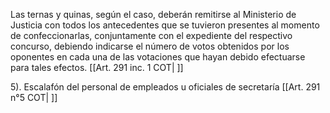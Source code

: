 Las ternas y quinas, según el caso, deberán remitirse al Ministerio de Justicia con todos los antecedentes que se tuvieron presentes al momento de confeccionarlas, conjuntamente con el expediente del respectivo concurso, debiendo indicarse el número de votos obtenidos por los oponentes en cada una de las votaciones que hayan debido efectuarse para tales efectos. [[Art. 291 inc. 1 COT| ]]

5). Escalafón del personal de empleados u oficiales de secretaría [[Art. 291 n°5 COT| ]]